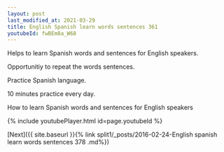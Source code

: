 ```yaml
---
layout: post
last_modified_at: 2021-03-29
title: English Spanish learn words sentences 361 
youtubeId: fwBEm8a_W68
---
```

 
 
Helps to learn Spanish words and sentences for English speakers.

Opportunitiy to repeat the words sentences. 

Practice Spanish language. 
 
10 minutes practice every day. 
 
How to learn Spanish words and sentences for English speakers 
 
{% include youtubePlayer.html id=page.youtubeId %}
 
 
[Next]({{ site.baseurl }}{% link  split1/_posts/2016-02-24-English spanish learn words sentences 378 .md%})
 
